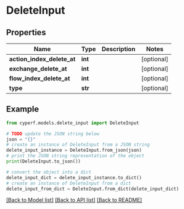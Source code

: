 # DeleteInput


## Properties

Name | Type | Description | Notes
------------ | ------------- | ------------- | -------------
**action_index_delete_at** | **int** |  | [optional] 
**exchange_delete_at** | **int** |  | [optional] 
**flow_index_delete_at** | **int** |  | [optional] 
**type** | **str** |  | [optional] 

## Example

```python
from cyperf.models.delete_input import DeleteInput

# TODO update the JSON string below
json = "{}"
# create an instance of DeleteInput from a JSON string
delete_input_instance = DeleteInput.from_json(json)
# print the JSON string representation of the object
print(DeleteInput.to_json())

# convert the object into a dict
delete_input_dict = delete_input_instance.to_dict()
# create an instance of DeleteInput from a dict
delete_input_from_dict = DeleteInput.from_dict(delete_input_dict)
```
[[Back to Model list]](../README.md#documentation-for-models) [[Back to API list]](../README.md#documentation-for-api-endpoints) [[Back to README]](../README.md)


